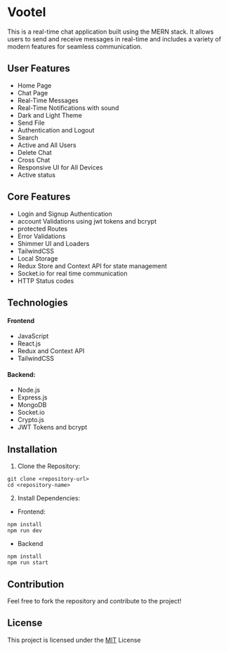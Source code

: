 
# Vootel

This is a real-time chat application built using the MERN stack. It allows users to send and receive messages in real-time and includes a variety of modern features for seamless communication.

## User Features
- Home Page
- Chat Page
- Real-Time Messages
- Real-Time Notifications with sound
- Dark and Light Theme
- Send File
- Authentication and Logout
- Search
- Active and All Users
- Delete Chat
- Cross Chat
- Responsive UI for All Devices
- Active status 

## Core Features
- Login and Signup Authentication
- account Validations using jwt tokens and bcrypt
- protected Routes
- Error Validations
- Shimmer UI and Loaders 
- TailwindCSS
- Local Storage 
- Redux Store and Context API for state management
- Socket.io for real time communication
- HTTP Status codes
## Technologies
#### Frontend
- JavaScript
- React.js
- Redux and Context API
- TailwindCSS

####  Backend:
- Node.js
- Express.js
- MongoDB
- Socket.io
- Crypto.js
- JWT Tokens and bcrypt
## Installation

1. Clone the Repository:
```
git clone <repository-url>
cd <repository-name>

```

2. Install Dependencies:
- Frontend:
```
npm install
npm run dev
```
- Backend
```
npm install
npm run start
```
    
## Contribution
Feel free to fork the repository and contribute to the project!

## License

This project is licensed under the [MIT](https://choosealicense.com/licenses/mit/) License

